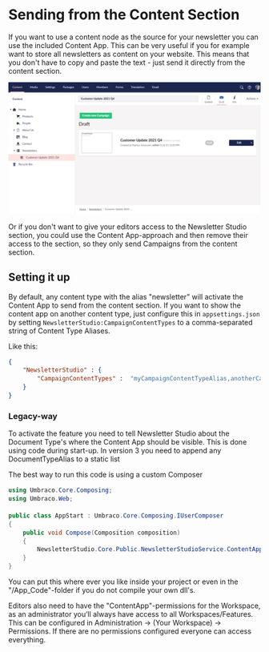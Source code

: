 # Sending from the Content Section
If you want to use a content node as the source for your newsletter you can use the included Content App. This can be very useful if you for example want to store all newsletters as content on your website. This means that you don't have to copy and paste the text - just send it directly from the content section.

![Sending campaigns from the Content-section](/media/campaign-content-section.png)

Or if you don't want to give your editors access to the Newsletter Studio section, you could use the Content App-approach and then remove their access to the section, so they only send Campaigns from the content section.

## Setting it up
By default, any content type with the alias "newsletter" will activate the Content App to send from the content section. If you want to show the content app on another content type, just configure this in `appsettings.json` by setting `NewsletterStudio:CampaignContentTypes` to a comma-separated string of Content Type Aliases. 

Like this:

```json
{
    "NewsletterStudio" : {
        "CampaignContentTypes" :  "myCampaignContentTypeAlias,anotherCampaignContentTypeAlias"
    }
}    
```

### Legacy-way
To activate the feature you need to tell Newsletter Studio about the Document Type's where the Content App should be visible. This is done using code during start-up.
In version 3 you need to append any DocumentTypeAlias to a static list

The best way to run this code is using a custom Composer

```csharp
using Umbraco.Core.Composing;
using Umbraco.Web;

public class AppStart : Umbraco.Core.Composing.IUserComposer
{
    public void Compose(Composition composition)
    {
        NewsletterStudio.Core.Public.NewsletterStudioService.ContentAppDocumentTypeAliases.Add("myDocumentTypeAlias");
    }
}
```

You can put this where ever you like inside your project or even in the "/App_Code"-folder if you do not compile your own dll's.
 
Editors also need to have the "ContentApp"-permissions for the Workspace, as an administrator you’ll always have access to all Workspaces/Features. This can be configured in Administration -> (Your Workspace) -> Permissions. If there are no permissions configured everyone can access everything.
